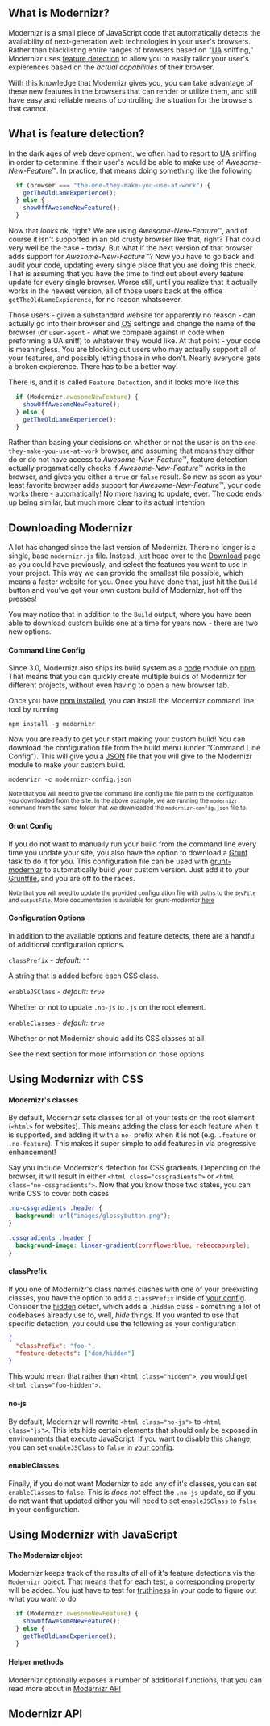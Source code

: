 

<a name="what-is-modernizr"></a>
## What is Modernizr?
Modernizr is a small piece of JavaScript code that automatically detects the availability of next-generation web technologies in your user's browsers. Rather than blacklisting entire ranges of browsers based on “<abbr title="User Agent">UA</abbr> sniffing,” Modernizr uses [feature detection](#what-is-feature-detection) to allow you to easily tailor your user's expierences based on the _actual capabilities_ of their browser.

With this knowledge that Modernizr gives you, you can take advantage of these new features in the browsers that can render or utilize them, and still have easy and reliable means of controlling the situation for the browsers that cannot.

<a name="what-is-feature-detection"></a>
## What is feature detection?
In the dark ages of web development, we often had to resort to <abbr title="User Agent">UA</abbr> sniffing in order to determine if their user's would be able to make use of _Awesome-New-Feature_&trade;. In practice, that means doing something like the following

```javascript
  if (browser === "the-one-they-make-you-use-at-work") {
    getTheOldLameExperience();
  } else {
    showOffAwesomeNewFeature();
  }
```

Now that _looks_ ok, right? We are using _Awesome-New-Feature_&trade;, and of course it isn't supported in an old crusty browser like that, right? That could very well be the case - today. 
But what if the next version of that browser adds support for _Awesome-New-Feature_&trade;? Now you have to go back and audit your code, updating every single place that you are doing this check. That is assuming that you have the time to find out about every feature update for every single browser. Worse still, until you realize that it actually works in the newest version, all of those users back at the office `getTheOldLameExpierence`, for no reason whatsoever.

Those users - given a substandard website for apparently no reason - can actually go into their browser and <abbr title="Operating System">OS</abbr> settings and change the name of the browser (or `user-agent` - what we compare against in code when preforming a UA sniff) to whatever they would like. At that point - your code is meaningless. You are blocking out users who may actually support all of your features, and possibly letting those in who don't. Nearly everyone gets a broken expierence. There has to be a better way!

There is, and it is called `Feature Detection`, and it looks more like this

```javascript
  if (Modernizr.awesomeNewFeature) {
    showOffAwesomeNewFeature();
  } else {
    getTheOldLameExperience();
  }
```

Rather than basing your decisions on whether or not the user is on the `one-they-make-you-use-at-work` browser, and assuming that means they either do or do not have access to _Awesome-New-Feature_&trade;, feature detection actually progamatically checks if _Awesome-New-Feature_&trade; works in the browser, and gives you either a `true` or `false` result. So now as soon as your least favorite browser adds support for _Awesome-New-Feature_&trade;, your code works there - automatically! No more having to update, ever. The code ends up being similar, but much more clear to its actual intention

## Downloading Modernizr

A lot has changed since the last version of Modernizr. There no longer is a single, base `modernizr.js` file. Instead, just head over to the [Download](/download) page as you could have previously, and select the features you want to use in your project. This way we can provide the smallest file possible, which means a faster website for you. Once you have done that, just hit the `Build` button and you’ve got your own custom build of Modernizr, hot off the presses!

You may notice that in addition to the `Build` output, where you have been able to download custom builds one at a time for years now - there are two new options.

#### Command Line Config

Since 3.0, Modernizr also ships its build system as a [node](https://nodejs.org/) module on [npm](https://npmjs.org). That means that you can quickly create multiple builds of Modernizr for different projects, without even having to open a new browser tab.

Once you have [npm installed](https://docs.npmjs.com/getting-started/installing-node), you can install the Modernizr command line tool by running

```
npm install -g modernizr
```

Now you are ready to get your start making your custom build! You can download the configuration file from the build menu (under "Command Line Config"). This will give you a [JSON](http://simple.wikipedia.org/wiki/JSON) file that you will give to the Modernizr module to make your custom build.

```
modenrizr -c modernizr-config.json
```

<sub>Note that you will need to give the command line config the file path to the configuraiton you downloaded from the site. In the above example, we are running the `modernizr` command from the same folder that we downloaded the `modernizr-config.json` file to.</sub>

#### Grunt Config
If you do not want to manually run your build from the command line every time you update your site, you also have the option to download a [Grunt](http://gruntjs.com/) task to do it for you. This configuration file can be used with [grunt-modernizr](https://www.npmjs.com/package/grunt-modernizr) to automatically build your custom version. Just add it to your [Gruntfile](http://gruntjs.com/sample-gruntfile), and you are off to the races.

<sub>Note that you will need to update the provided configuration file with paths to the `devFile` and `outputFile`. More documentation is available for grunt-modernizr [here](https://github.com/modernizr/grunt-modernizr#getting-started)</sub>

#### Configuration Options

In addition to the available options and feature detects, there are a handful of additional configuration options.

`classPrefix` - _default: `""`_

A string that is added before each CSS class. 


`enableJSClass` - _default: `true`_

Whether or not to update `.no-js` to `.js` on the root element. 


`enableClasses` - _default: `true`_

Whether or not Modernizr should add its CSS classes at all


See the next section for more information on those options

## Using Modernizr with CSS


#### Modernizr's classes

By default, Modernizr sets classes for all of your tests on the root element (`<html>` for websites). This means adding the class for each feature when it is supported, and adding it with a `no-` prefix when it is not (e.g. `.feature` or `.no-feature`). This makes it super simple to add features in via progressive enhancement!

Say you include Modernizr's detection for CSS gradients. Depending on the browser, it will result in either `<html class="cssgradients">` or `<html class="no-cssgradients">`. Now that you know those two states, you can write CSS to cover both cases

```css
.no-cssgradients .header {
  background: url("images/glossybutton.png");
}

.cssgradients .header {
  background-image: linear-gradient(cornflowerblue, rebeccapurple);
}
```

#### classPrefix

If you one of Modernizr's class names clashes with one of your preexisting classes, you have the option to add a `classPrefix` inside of [your config](#command-line-config). Consider the [hidden](https://github.com/Modernizr/Modernizr/blob/7b8c0f/feature-detects/dom/hidden.js) detect, which adds a `.hidden` class - something a lot of codebases already use to, well, _hide_ things. If you wanted to use that specific detection, you could use the following as your configuration

```json
{
  "classPrefix": "foo-",
  "feature-detects": ["dom/hidden"]
}
```

This would mean that rather than `<html class="hidden">`, you would get `<html class="foo-hidden">`.


#### no-js
By default, Modernizr will rewrite `<html class="no-js">` to `<html class="js">`. This lets hide certain elements that should only be exposed in environments that execute JavaScript. If you want to disable this change, you can set `enableJSClass` to `false` in [your config](#command-line-config).


#### enableClasses

Finally, if you do not want Modernizr to add any of it's classes, you can set `enableClasses` to `false`. This is _does not_ effect the `.no-js` update, so if you do not want that updated either you will need to set `enableJSClass` to `false` in your configuration.


## Using Modernizr with JavaScript

#### The Modernizr object

Modernizr keeps track of the results of all of it's feature detections via the `Modernizr` object. That means that for each test, a corresponding property will be added. You just have to test for [truthiness](https://developer.mozilla.org/en-US/docs/Glossary/Truthy) in your code to figure out what you want to do

```javascript
  if (Modernizr.awesomeNewFeature) {
    showOffAwesomeNewFeature();
  } else {
    getTheOldLameExperience();
  }
```

#### Helper methods

Modernizr optionally exposes a number of additional functions, that you can read more about in [Modernizr API](#modernizr-api)

## Modernizr API
